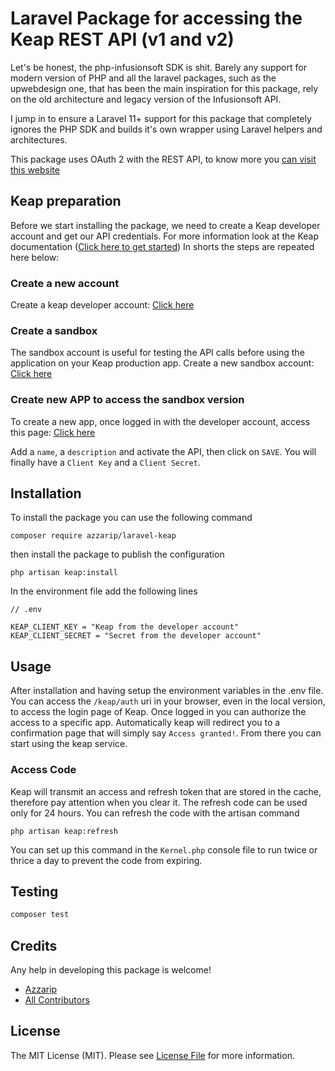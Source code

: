 # Laravel Package for accessing the Keap REST API (v1 and v2)

Let's be honest, the php-infusionsoft SDK is shit.
Barely any support for modern version of PHP and all the laravel packages, such as the upwebdesign one, that has been the main inspiration for this package, rely on the old architecture and legacy version of the Infusionsoft API.

I jump in to ensure a Laravel 11+ support for this package that completely ignores the PHP SDK and builds it's own wrapper using Laravel helpers and architectures.

This package uses OAuth 2 with the REST API, to know more you [can visit this website](https://developer.infusionsoft.com/getting-started-oauth-keys/)

## Keap preparation

Before we start installing the package, we need to create a Keap developer account and get our API credentials.
For more information look at the Keap documentation ([Click here to get started](https://developer.keap.com/get-started/))
In shorts the steps are repeated here below:

### Create a new account

Create a keap developer account: [Click here](https://keys.developer.keap.com/accounts/create)

### Create a sandbox

The sandbox account is useful for testing the API calls before using the application on your Keap production app.
Create a new sandbox account: [Click here](https://sandbox.keap.com/)

### Create new APP to access the sandbox version

To create a new app, once logged in with the developer account, access this page: [Click here](https://keys.developer.keap.com/my-apps/new-app)

Add a `name`, a `description` and activate the API, then click on `SAVE`.
You will finally have a `Client Key` and a `Client Secret`.

## Installation

To install the package you can use the following command

```
composer require azzarip/laravel-keap
```

then install the package to publish the configuration

```
php artisan keap:install
```

In the environment file add the following lines

```
// .env

KEAP_CLIENT_KEY = "Keap from the developer account"
KEAP_CLIENT_SECRET = "Secret from the developer account"
```
## Usage

After installation and having setup the environment variables in the .env file. You can access the `/keap/auth` uri in your browser, even in the local version, to access the
login page of Keap. Once logged in you can authorize the access to a specific app.
Automatically keap will redirect you to a confirmation page that will simply say `Access granted!`. From there you can start using the keap service.

### Access Code
Keap will transmit an access and refresh token that are stored in the cache, therefore pay attention when you clear it.
The refresh code can be used only for 24 hours. You can refresh the code with the artisan command
```
php artisan keap:refresh
```
You can set up this command in the `Kernel.php` console file to run twice or thrice a day to prevent the code from expiring.
## Testing

```bash
composer test
````

## Credits

Any help in developing this package is welcome!

-   [Azzarip](https://github.com/Azzarip)
-   [All Contributors](../../contributors)

## License

The MIT License (MIT). Please see [License File](LICENSE.md) for more information.

